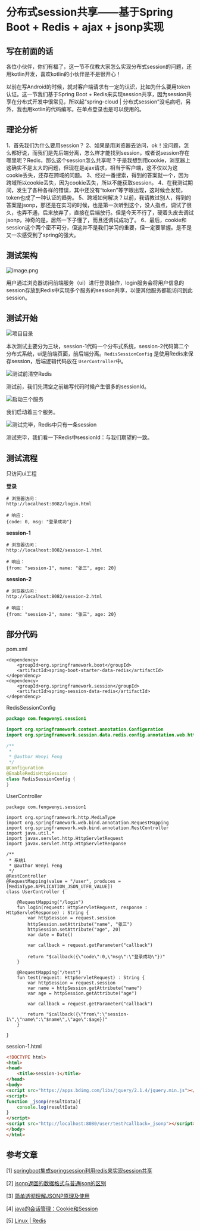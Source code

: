 # 分布式session共享——基于Spring Boot + Redis + ajax + jsonp实现

## 写在前面的话

各位小伙伴，你们有福了，这一节不仅教大家怎么实现分布式session的问题，还用kotlin开发，喜欢kotlin的小伙伴是不是很开心！

以前在写Android的时候，就对客户端请求有一定的认识，比如为什么要用token认证。这一节我们基于Spring Boot + Redis来实现session共享，因为session共享在分布式开发中很常见，所以起“spring-cloud | 分布式session”没毛病吧，另外，我也用kotlin的代码编写。在单点登录也是可以使用的。

## 理论分析

1、首先我们为什么要用session？
2、如果是用浏览器去访问，ok！没问题，怎么都好说，而我们是先后端分离，怎么样才能找到session，或者说session存在哪里呢？Redis，那么这个session怎么共享呢？于是我想到用cookie，浏览器上这确实不是太大的问题，但现在是ajax请求，相当于客户端，这不仅以为这cookie丢失，还存在跨域的问题。
3、经过一番搜索，得到的答案就一个，因为跨域所以cookie丢失，因为cookie丢失，所以不能获取session。
4、在我测试期间，发生了各种各样的错误，其中还没有“token”等字眼出现，这时候会发现，token也成了一种认证的趋势。
5、跨域如何解决？以前，我请教过别人，得到的答案是jsonp，那还是在实习的时候，也是第一次听到这个，没人指点，调试了很久，也弄不通，后来放弃了，直接在后端放行。但是今天不行了，硬着头皮去调试jsonp，神奇的是，居然一下子懂了，而且还调试成功了。
6、最后，cookie和session这个两个密不可分，但这并不是我们学习的重要，但一定要掌握。是不是又一次感受到了spring的强大。

## 测试架构

![image.png](https://upload-images.jianshu.io/upload_images/5805596-5edb479401c88829.png?imageMogr2/auto-orient/strip%7CimageView2/2/w/1240)

用户通过浏览器访问前端服务（ui）进行登录操作，login服务会将用户信息的session存放到Redis中实现多个服务的session共享，以便其他服务都能访问到此session。


## 测试开始

![项目目录](https://upload-images.jianshu.io/upload_images/5805596-5667ed4aefb9f865.png?imageMogr2/auto-orient/strip%7CimageView2/2/w/1240)

本次测试主要分为三块，session-1代码一个分布式系统，session-2代码第二个分布式系统，ui是前端页面，前后端分离。`RedisSessionConfig` 是使用Redis来保存session，后端逻辑代码放在 `UserController`中。

![测试前清空Redis](https://upload-images.jianshu.io/upload_images/5805596-d83b96ead775d616.png?imageMogr2/auto-orient/strip%7CimageView2/2/w/1240)

测试前，我们先清空之前编写代码时候产生很多的sessionId。

![启动三个服务](https://upload-images.jianshu.io/upload_images/5805596-e6ec44a02bbe8d25.png?imageMogr2/auto-orient/strip%7CimageView2/2/w/1240)

我们启动着三个服务。

![测试完毕，Redis中只有一条session](https://upload-images.jianshu.io/upload_images/5805596-949802eafe306f19.png?imageMogr2/auto-orient/strip%7CimageView2/2/w/1240)

测试完毕，我们看一下Redis中sessionId：与我们期望的一致。

## 测试流程

只访问ui工程

**登录**

```
# 浏览器访问：
http://localhost:8082/login.html

# 响应：
{code: 0, msg: "登录成功"}
```

**session-1**

```
# 浏览器访问：
http://localhost:8082/session-1.html

# 响应：
{from: "session-1", name: "张三", age: 20}
```

**session-2**
```
# 浏览器访问：
http://localhost:8082/session-2.html

# 响应：
{from: "session-2", name: "张三", age: 20}
```

## 部分代码

pom.xml

```
<dependency>
    <groupId>org.springframework.boot</groupId>
    <artifactId>spring-boot-starter-data-redis</artifactId>
</dependency>
<dependency>
    <groupId>org.springframework.session</groupId>
    <artifactId>spring-session-data-redis</artifactId>
</dependency>
```

RedisSessionConfig

```kotlin
package com.fengwenyi.session1

import org.springframework.context.annotation.Configuration
import org.springframework.session.data.redis.config.annotation.web.http.EnableRedisHttpSession

/**
 *
 * @author Wenyi Feng
 */
@Configuration
@EnableRedisHttpSession
class RedisSessionConfig {
}
```

UserController

```
package com.fengwenyi.session1

import org.springframework.http.MediaType
import org.springframework.web.bind.annotation.RequestMapping
import org.springframework.web.bind.annotation.RestController
import java.util.*
import javax.servlet.http.HttpServletRequest
import javax.servlet.http.HttpServletResponse

/**
 * 系统1
 * @author Wenyi Feng
 */
@RestController
@RequestMapping(value = "/user", produces = [MediaType.APPLICATION_JSON_UTF8_VALUE])
class UserController {

    @RequestMapping("/login")
    fun login(request: HttpServletRequest, response : HttpServletResponse) : String {
        var httpSession = request.session
        httpSession.setAttribute("name", "张三")
        httpSession.setAttribute("age", 20)
        var date = Date()

        var callback = request.getParameter("callback")

        return "$callback({\"code\":0,\"msg\":\"登录成功\"})"
    }

    @RequestMapping("/test")
    fun test(request: HttpServletRequest) : String {
        var httpSession = request.session
        var name = httpSession.getAttribute("name")
        var age = httpSession.getAttribute("age")

        var callback = request.getParameter("callback")

        return "$callback({\"from\":\"session-1\",\"name\":\"$name\",\"age\":$age})"
    }

}
```
session-1.html

```html
<!DOCTYPE html>
<html>
<head>
	<title>session-1</title>
</head>
<body>
<script src="https://apps.bdimg.com/libs/jquery/2.1.4/jquery.min.js"></script>
<script>
function _jsonp(resultData){
    console.log(resultData)
}
</script>
<script src="http://localhost:8080/user/test?callback=_jsonp"></script>
</body>
</html>
```

## 参考文章

[1] [springboot集成springsession利用redis来实现session共享](https://www.cnblogs.com/fengli9998/p/7881331.html)

[2] [jsonp返回的数据格式与普通json的区别](https://segmentfault.com/q/1010000008772557)

[3] [简单透彻理解JSONP原理及使用](https://blog.csdn.net/u011897301/article/details/52679486)

[4] [java的会话管理：Cookie和Session](https://www.cnblogs.com/cenyu/p/6160470.html)

[5] [Linux | Redis](https://www.imooc.com/article/70330)




